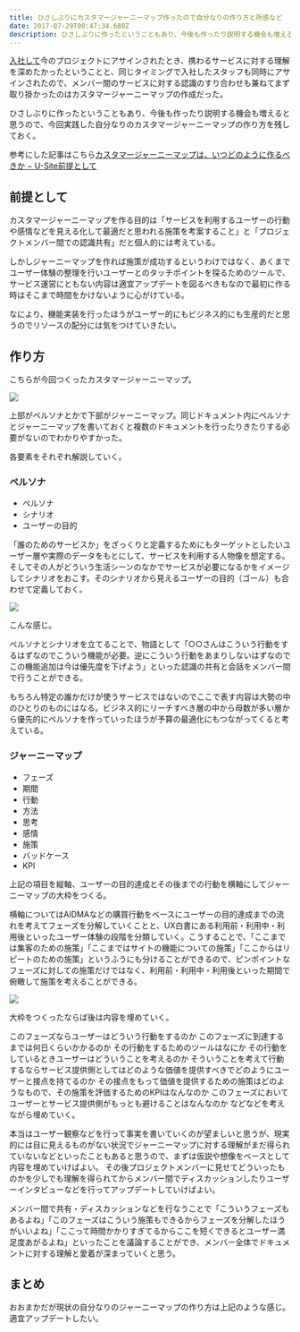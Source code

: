 ```yaml
---
title: ひさしぶりにカスタマージャーニーマップ作ったので自分なりの作り方と所感など
date: 2017-07-29T00:47:34.680Z
description: ひさしぶりに作ったということもあり、今後も作ったり説明する機会も増えると思うので、今回実践した自分なりのカスタマージャーニーマップの作り方を残しておく。
---
```

[入社して](https://shirokuro331.me/posts/joincampfire/)今のプロジェクトにアサインされたとき、携わるサービスに対する理解を深めたかったということと、同じタイミングで入社したスタッフも同時にアサインされたので、メンバー間のサービスに対する認識のすり合わせも兼ねてまず取り掛かったのはカスタマージャーニーマップの作成だった。

ひさしぶりに作ったということもあり、今後も作ったり説明する機会も増えると思うので、今回実践した自分なりのカスタマージャーニーマップの作り方を残しておく。

参考にした記事はこちら[カスタマージャーニーマップは、いつどのように作るべきか − U-Site前提として](https://u-site.jp/alertbox/customer-journey-mapping)

## 前提として

カスタマージャーニーマップを作る目的は「サービスを利用するユーザーの行動や感情などを見える化して最適だと思われる施策を考案すること」と「プロジェクトメンバー間での認識共有」だと個人的には考えている。

しかしジャーニーマップを作れば施策が成功するというわけではなく、あくまでユーザー体験の整理を行いユーザーとのタッチポイントを探るためのツールで、サービス運営にともない内容は適宜アップデートを図るべきもなので最初に作る時はそこまで時間をかけないように心がけている。

なにより、機能実装を行ったほうがユーザー的にもビジネス的にも生産的だと思うのでリソースの配分には気をつけていきたい。

## 作り方

こちらが今回つくったカスタマージャーニーマップ。

![](https://shirokuro331.me/images/thinkcjm/01.png)

上部がペルソナとかで下部がジャーニーマップ。同じドキュメント内にペルソナとジャーニーマップを書いておくと複数のドキュメントを行ったりきたりする必要がないのでわかりやすかった。

各要素をそれぞれ解説していく。

### ペルソナ

* ペルソナ
* シナリオ
* ユーザーの目的

「誰のためのサービスか」をざっくりと定義するためにもターゲットとしたいユーザー層や実際のデータをもとにして、サービスを利用する人物像を想定する。そしてその人がどういう生活シーンのなかでサービスが必要になるかをイメージしてシナリオをおこす。そのシナリオから見えるユーザーの目的（ゴール）も合わせて定義しておく。

![](https://shirokuro331.me/images/thinkcjm/02.png)

こんな感じ。

ペルソナとシナリオを立てることで、物語として「○○さんはこういう行動をするはずなのでこういう機能が必要。逆にこういう行動をあまりしないはずなのでこの機能追加は今は優先度を下げよう」といった認識の共有と会話をメンバー間で行うことができる。

もちろん特定の誰かだけが使うサービスではないのでここで表す内容は大勢の中のひとりのものにはなる。ビジネス的にリーチすべき層の中から母数が多い層から優先的にペルソナを作っていったほうが予算の最適化にもつながってくると考えている。

### ジャーニーマップ

* フェーズ
* 期間
* 行動
* 方法
* 思考
* 感情
* 施策
* バッドケース
* KPI

上記の項目を縦軸、ユーザーの目的達成とその後までの行動を横軸にしてジャーニーマップの大枠をつくる。

横軸についてはAIDMAなどの購買行動をベースにユーザーの目的達成までの流れを考えてフェーズを分解していくことと、UX白書にある利用前・利用中・利用後といったユーザー体験の段階を分類していく。こうすることで、「ここまでは集客のための施策」「ここまではサイトの機能についての施策」「ここからはリピートのための施策」というふうにも分けることができるので、ピンポイントなフェーズに対しての施策だけではなく、利用前・利用中・利用後といった期間で俯瞰して施策を考えることができる。

![](https://shirokuro331.me/images/thinkcjm/03.png)

大枠をつくったならば後は内容を埋めていく。

このフェーズならユーザーはどういう行動をするのか このフェーズに到達するまでは何日くらいかかるのか その行動をするためのツールはなにか その行動をしているときユーザーはどういうことを考えるのか そういうことを考えて行動するならサービス提供側としてはどのような価値を提供すべきでどのようにユーザーと接点を持てるのか その接点をもって価値を提供するための施策はどのようなもので、その施策を評価するためのKPIはなんなのか このフェーズにおいてユーザーとサービス提供側がもっとも避けることはなんなのか などなどを考えながら埋めていく。

本当はユーザー観察などを行って事実を書いていくのが望ましいと思うが、現実的には目に見えるものがない状況でジャーニーマップに対する理解がまだ得られていないなどといったこともあると思うので、まずは仮説や想像をベースとして内容を埋めていけばよい。 その後プロジェクトメンバーに見せてどういったものかを少しでも理解を得られてからメンバー間でディスカッションしたりユーザーインタビューなどを行ってアップデートしていけばよい。

メンバー間で共有・ディスカッションなどを行なうことで「こういうフェーズもあるよね」「このフェーズはこういう施策もできるからフェーズを分解したほうがいいよね」「ここって時間かかりすぎてるからここを短くできるとユーザー満足度あがるよね」といったことを議論することができ、メンバー全体でドキュメントに対する理解と愛着が深まっていくと思う。

## まとめ

おおまかだが現状の自分なりのジャーニーマップの作り方は上記のような感じ。 適宜アップデートしたい。
